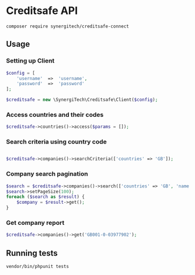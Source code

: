# Creditsafe API
```
composer require synergitech/creditsafe-connect
```

## Usage

### Setting up Client
```php
$config = [
    'username'  =>  'username',
    'password'  =>  'password'
];

$creditsafe = new \SynergiTech\Creditsafe\Client($config);
```

### Access countries and their codes
```php
$creditsafe->countries()->access($params = []);
```

### Search criteria using country code
```php

$creditsafe->companies()->searchCriteria(['countries' => 'GB']);


```
### Company search pagination
```php
$search = $creditsafe->companies()->search(['countries' => 'GB', 'name' => 'GOOGLE UK LIMITED']);
$search->setPageSize(100);
foreach ($search as $result) {
    $company = $result->get();
}
```

### Get company report
```php
$creditsafe->companies()->get('GB001-0-03977902');
```

## Running tests
```
vendor/bin/phpunit tests
```
